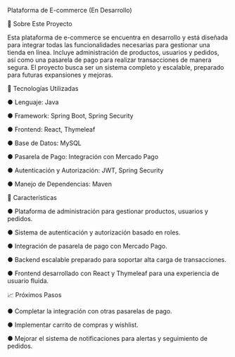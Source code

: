 Plataforma de E-commerce (En Desarrollo)

📄 Sobre Este Proyecto

Esta plataforma de e-commerce se encuentra en desarrollo y está diseñada para integrar todas las funcionalidades necesarias para gestionar una tienda en línea. Incluye administración de productos, usuarios y pedidos, así como una pasarela de pago para realizar transacciones de manera segura. El proyecto busca ser un sistema completo y escalable, preparado para futuras expansiones y mejoras.


🔧 Tecnologías Utilizadas

● Lenguaje: Java

● Framework: Spring Boot, Spring Security

● Frontend: React, Thymeleaf

● Base de Datos: MySQL

● Pasarela de Pago: Integración con Mercado Pago

● Autenticación y Autorización: JWT, Spring Security

● Manejo de Dependencias: Maven


🚀 Características

● Plataforma de administración para gestionar productos, usuarios y pedidos.

● Sistema de autenticación y autorización basado en roles.

● Integración de pasarela de pago con Mercado Pago.

● Backend escalable preparado para soportar alta carga de transacciones.

● Frontend desarrollado con React y Thymeleaf para una experiencia de usuario fluida.


📈 Próximos Pasos

● Completar la integración con otras pasarelas de pago.

● Implementar carrito de compras y wishlist.

● Mejorar el sistema de notificaciones para alertas y seguimiento de pedidos.

